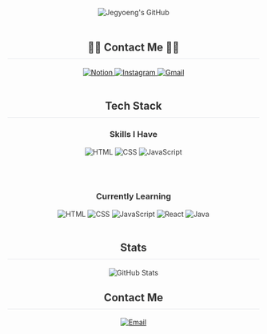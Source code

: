 <div align="center" style="font-family: -apple-system, BlinkMacSystemFont, 'Segoe UI', Roboto, Helvetica, Arial, sans-serif; color: #333;">

  <!-- 헤더 이미지 -->
  <img 
    src="https://capsule-render.vercel.app/api?type=transparent&fontColor=9CA3AF&text=Jegyoeng's%20GitHub&height=150&fontSize=60&descAlignY=75&descAlign=60" 
    alt="Jegyoeng's GitHub" 
    style="margin-bottom: 20px;"
  />

  <!-- Contact Section -->
  <h2 style="border-bottom: 1px solid #e5e7eb; padding-bottom: 10px;">🧑‍💻 Contact Me 🧑‍💻</h2>
  <div>
    <a href="https://www.notion.so/your-notion-id">
      <img 
        src="https://img.shields.io/badge/Notion-4B5563?style=for-the-badge&logo=Notion&logoColor=white" 
        alt="Notion"
      />
    </a>
    <a href="https://www.instagram.com/your-instagram-id">
      <img 
        src="https://img.shields.io/badge/Instagram-4B5563?style=for-the-badge&logo=Instagram&logoColor=white" 
        alt="Instagram"
      />
    </a>
    <a href="mailto:your-email@example.com">
      <img 
        src="https://img.shields.io/badge/Gmail-4B5563?style=for-the-badge&logo=Gmail&logoColor=white" 
        alt="Gmail"
      />
    </a>
  </div>
  
  <br>
  
  <!-- Tech Stack Section -->
  <h2 style="border-bottom: 1px solid #e5e7eb; padding-bottom: 10px;"> Tech Stack </h2>
  <div align="center">
  
  <!-- Skills I Have -->
  <h3>Skills I Have</h3>
  <img src="https://img.shields.io/badge/HTML-4B5563?style=for-the-badge&logo=HTML5&logoColor=white" alt="HTML" />
  <img src="https://img.shields.io/badge/CSS-4B5563?style=for-the-badge&logo=CSS3&logoColor=white" alt="CSS" />
  <img src="https://img.shields.io/badge/JavaScript-4B5563?style=for-the-badge&logo=JavaScript&logoColor=white" alt="JavaScript" />

  <br /><br />

  <!-- Currently Learning -->
  <h3>Currently Learning</h3>
  <img src="https://img.shields.io/badge/HTML-4B5563?style=for-the-badge&logo=HTML5&logoColor=white" alt="HTML" />
  <img src="https://img.shields.io/badge/CSS-4B5563?style=for-the-badge&logo=CSS3&logoColor=white" alt="CSS" />
  <img src="https://img.shields.io/badge/JavaScript-4B5563?style=for-the-badge&logo=JavaScript&logoColor=white" alt="JavaScript" />
  <img src="https://img.shields.io/badge/React-4B5563?style=for-the-badge&logo=React&logoColor=white" alt="React" />
  <img src="https://img.shields.io/badge/Java-4B5563?style=for-the-badge&logo=Java&logoColor=white" alt="Java" />
  
</div>

  
  <br>
  
  <!-- Stats Section -->
  <h2 style="border-bottom: 1px solid #e5e7eb; padding-bottom: 10px;"> Stats </h2>
  <img 
    src="https://github-readme-stats.vercel.app/api?username=Seojegyeong&show_icons=true&theme=default" 
    alt="GitHub Stats" 
    style="max-width: 100%;"
  />
  
  <br>
  
  <!-- Footer Contact -->
  <h2 style="border-bottom: 1px solid #e5e7eb; padding-bottom: 10px;"> Contact Me </h2>
  <a href="mailto:seojk03155@gmail.com">
    <img 
      src="https://img.shields.io/badge/seojk03155@gmail.com-4B5563?style=flat-square&logo=gmail&logoColor=white" 
      alt="Email"
    />
  </a>
  
</div>


